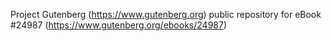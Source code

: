 Project Gutenberg (https://www.gutenberg.org) public repository for eBook #24987 (https://www.gutenberg.org/ebooks/24987)
